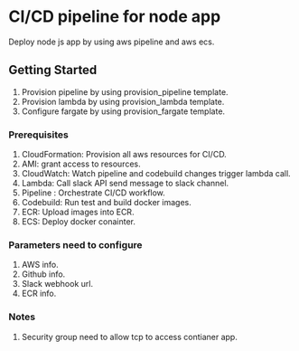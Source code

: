 # CI/CD pipeline for node app

Deploy node js app by using aws pipeline and aws ecs.

## Getting Started

1. Provision pipeline by using provision_pipeline template.
2. Provision lambda by using provision_lambda template.
3. Configure fargate by using provision_fargate template.

### Prerequisites

1. CloudFormation: Provision all aws resources for CI/CD.
2. AMI: grant access to resources.
3. CloudWatch: Watch pipeline and codebuild changes trigger lambda call.
4. Lambda: Call slack API send message to slack channel.
5. Pipeline : Orchestrate CI/CD workflow.
6. Codebuild: Run test and build docker images.
7. ECR: Upload images into ECR.
8. ECS: Deploy docker conainter.


### Parameters need to configure

1. AWS info.
1. Github info.
2. Slack webhook url.
3. ECR info.


### Notes

1. Security group need to allow tcp to access contianer app.
